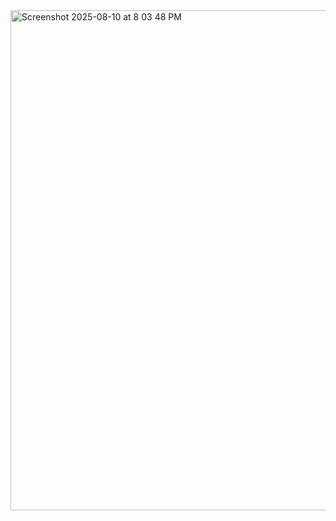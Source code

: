 <img width="1280" height="800" alt="Screenshot 2025-08-10 at 8 03 48 PM" src="https://github.com/user-attachments/assets/4dad3243-4e35-46e9-9ed1-4581734b498c" />
